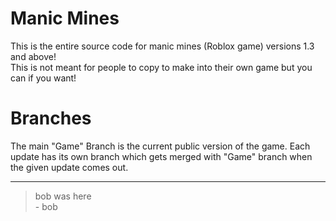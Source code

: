 # Manic Mines
This is the entire source code for manic mines (Roblox game) versions 1.3 and above!  
This is not meant for people to copy to make into their own game but you can if you want!

# Branches
The main "Game" Branch is the current public version of the game. Each update has its own branch which gets merged with "Game" branch when the given update comes out.

---
> bob was here  
> \- bob
